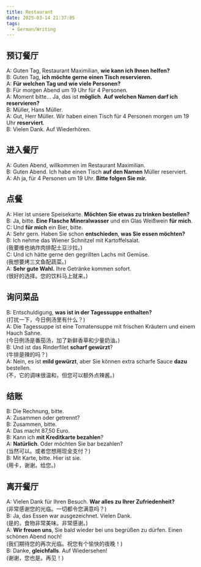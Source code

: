 ```yaml
---
title: Restaurant
date: 2025-03-14 21:37:05
tags: 
  - German/Writing
---
```


## 预订餐厅

A: Guten Tag, Restaurant Maximilian, **wie kann ich Ihnen helfen?**  
B: Guten Tag, **ich möchte gerne einen Tisch reservieren.**  
A: **Für welchen Tag und wie viele Personen?**  
B: Für morgen Abend um 19 Uhr für 4 Personen.  
A: Moment bitte… Ja, das ist **möglich**. **Auf welchen Namen darf ich reservieren?**  
B: Müller, Hans Müller.  
A: Gut, Herr Müller. Wir haben einen Tisch für 4 Personen morgen um 19 Uhr **reserviert**.  
B: Vielen Dank. Auf Wiederhören.  

## 进入餐厅

A: Guten Abend, willkommen im Restaurant Maximilian.  
B: Guten Abend. Ich habe einen Tisch **auf den Namen** Müller reserviert.  
A: Ah ja, für 4 Personen um 19 Uhr. **Bitte folgen Sie mir.**  

## 点餐

A: Hier ist unsere Speisekarte. **Möchten Sie etwas zu trinken bestellen?**  
B: Ja, bitte. **Eine Flasche Mineralwasser** und ein Glas Weißwein **für mich**.  
C: Und **für mich** ein Bier, bitte.  
A: Sehr gern. Haben Sie schon **entschieden**, **was Sie essen möchten?**  
B: Ich nehme das Wiener Schnitzel mit Kartoffelsalat.  
   (我要维也纳炸肉排配土豆沙拉。)  
C: Und ich hätte gerne den gegrillten Lachs mit Gemüse.  
   (我想要烤三文鱼配蔬菜。)  
A: **Sehr gute Wahl.** Ihre Getränke kommen sofort.  
   (很好的选择。您的饮料马上就来。)

## 询问菜品

B: Entschuldigung, **was ist in der Tagessuppe enthalten?**  
   (打扰一下，今日例汤里有什么？)  
A: Die Tagessuppe ist eine Tomatensuppe mit frischen Kräutern und einem Hauch Sahne.  
   (今日例汤是番茄汤，加了新鲜香草和少量奶油。)  
B: Und ist das Rinderfilet **scharf gewürzt**?  
   (牛排是辣的吗？)  
A: Nein, es ist **mild gewürzt**, aber Sie können extra scharfe Sauce **dazu** bestellen.  
   (不，它的调味很温和，但您可以额外点辣酱。)

## 结账

B: Die Rechnung, bitte.  
A: Zusammen oder getrennt?  
B: Zusammen, bitte.  
A: Das macht 87,50 Euro.  
B: Kann ich **mit Kreditkarte bezahlen**?  
A: **Natürlich**. Oder möchten Sie bar bezahlen?  
   (当然可以。或者您想用现金支付？)  
B: Mit Karte, bitte. Hier ist sie.  
   (用卡，谢谢。给您。)

## 离开餐厅

A: Vielen Dank für Ihren Besuch. **War alles zu Ihrer Zufriedenheit?**  
   (非常感谢您的光临。一切都令您满意吗？)  
B: Ja, das Essen war ausgezeichnet. Vielen Dank.  
   (是的，食物非常美味。非常感谢。)  
A: **Wir freuen uns**, Sie bald wieder bei uns begrüßen zu dürfen. Einen schönen Abend noch!  
   (我们期待您的再次光临。祝您有个愉快的夜晚！)  
B: Danke, **gleichfalls**. Auf Wiedersehen!  
   (谢谢，您也是。再见！)
